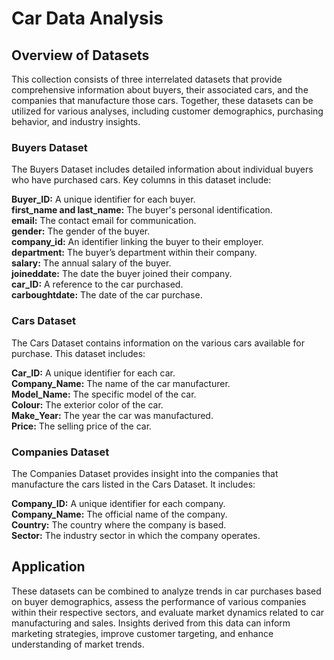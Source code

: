 # Car Data Analysis

## Overview of Datasets
This collection consists of three interrelated datasets that provide comprehensive information about buyers, their associated cars, and the companies that manufacture those cars. Together, these datasets can be utilized for various analyses, including customer demographics, purchasing behavior, and industry insights.

### Buyers Dataset
The Buyers Dataset includes detailed information about individual buyers who have purchased cars. Key columns in this dataset include:

**Buyer_ID:** A unique identifier for each buyer.
<br>**first_name and last_name:** The buyer's personal identification.
<br>**email:** The contact email for communication.
<br>**gender:** The gender of the buyer.
<br>**company_id:** An identifier linking the buyer to their employer.
<br>**department:** The buyer’s department within their company.
<br>**salary:** The annual salary of the buyer.
<br>**joineddate:** The date the buyer joined their company.
<br>**car_ID:** A reference to the car purchased.
<br>**carboughtdate:** The date of the car purchase.


### Cars Dataset
The Cars Dataset contains information on the various cars available for purchase. This dataset includes:

**Car_ID:** A unique identifier for each car.
<br>**Company_Name:** The name of the car manufacturer.
<br>**Model_Name:** The specific model of the car.
<br>**Colour:** The exterior color of the car.
<br>**Make_Year:** The year the car was manufactured.
<br>**Price:** The selling price of the car.

### Companies Dataset
The Companies Dataset provides insight into the companies that manufacture the cars listed in the Cars Dataset. It includes:

**Company_ID:** A unique identifier for each company.
<br>**Company_Name:** The official name of the company.
<br>**Country:** The country where the company is based.
<br>**Sector:** The industry sector in which the company operates.


## Application
These datasets can be combined to analyze trends in car purchases based on buyer demographics, assess the performance of various companies within their respective sectors, and evaluate market dynamics related to car manufacturing and sales. Insights derived from this data can inform marketing strategies, improve customer targeting, and enhance understanding of market trends.


